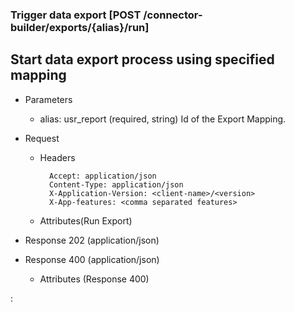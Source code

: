 ### Trigger data export [POST /connector-builder/exports/{alias}/run]

## Start data export process using specified mapping

+ Parameters
    + alias: usr_report (required, string) 
        Id of the Export Mapping.

+ Request
    + Headers

            Accept: application/json
            Content-Type: application/json
            X-Application-Version: <client-name>/<version>
            X-App-features: <comma separated features>
    
    + Attributes(Run Export)
    
+ Response 202 (application/json)

+ Response 400 (application/json)
              
    + Attributes (Response 400)

:[](../../error_responses.md)
